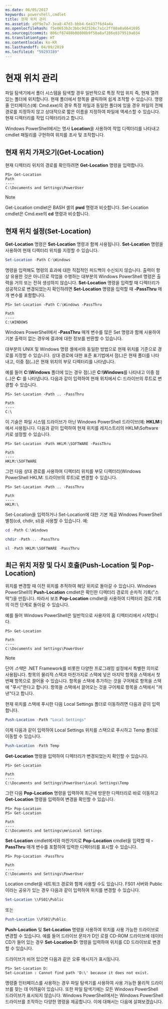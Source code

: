 ```yaml
---
ms.date: 06/05/2017
keywords: powershell,cmdlet
title: 현재 위치 관리
ms.assetid: a9f9e7a7-3ea8-47d3-bbb4-6e437f6d4a4a
ms.openlocfilehash: f5e0653b2c3bbc9d2526c7a1c2ff88a8a6641695
ms.sourcegitcommit: 806cf87488b80800b9f50a8af286e8379519a034
ms.translationtype: HT
ms.contentlocale: ko-KR
ms.lasthandoff: 04/09/2019
ms.locfileid: "59293189"
---
```

# <a name="managing-current-location"></a>현재 위치 관리

파일 탐색기에서 폴더 시스템을 탐색할 경우 일반적으로 특정 작업 위치 즉, 현재 열려 있는 폴더에 위치합니다. 현재 폴더에서 항목을 클릭하여 쉽게 조작할 수 있습니다. 명령줄 인터페이스(예: Cmd.exe)의 경우 특정 파일과 동일한 폴더에 있을 경우 파일의 전체 경로를 지정하지 않고 상대적으로 짧은 이름을 지정하여 파일에 액세스할 수 있습니다. 현재 디렉터리를 작업 디렉터리라고 합니다.

Windows PowerShell에서는 명사 **Location**을 사용하여 작업 디렉터리를 나타내고 cmdlet 패밀리를 구현하여 위치를 조사 및 조작합니다.

## <a name="getting-your-current-location-get-location"></a>현재 위치 가져오기(Get-Location)

현재 디렉터리 위치의 경로를 확인하려면 **Get-Location** 명령을 입력합니다.

```
PS> Get-Location
Path
----
C:\Documents and Settings\PowerUser
```

> [!NOTE]
> Get-Location cmdlet은 BASH 셸의 **pwd** 명령과 비슷합니다. Set-Location cmdlet은 Cmd.exe의 **cd** 명령과 비슷합니다.

## <a name="setting-your-current-location-set-location"></a>현재 위치 설정(Set-Location)

**Get-Location** 명령은 **Set-Location** 명령과 함께 사용됩니다. **Set-Location** 명령을 사용하여 현재 디렉터리 위치를 지정할 수 있습니다.

```powershell
Set-Location -Path C:\Windows
```

명령을 입력해도 명령의 효과에 대한 직접적인 피드백이 수신되지 않습니다. 출력이 항상 유용한 것은 아니므로 작업을 수행하는 대부분의 Windows PowerShell 명령은 출력을 거의 또는 전혀 생성하지 않습니다. **Set-Location** 명령을 입력할 때 디렉터리가 성공적으로 변경되었는지 확인하려면 **Set-Location** 명령을 입력할 때 **-PassThru** 매개 변수를 포함합니다.

```
PS> Set-Location -Path C:\Windows -PassThru

Path
----
C:\WINDOWS
```

Windows PowerShell에서 **-PassThru** 매개 변수를 많은 Set 명령과 함께 사용하여 기본 출력이 없는 경우에 결과에 대한 정보를 반환할 수 있습니다.

대부분의 UNIX 및 Windows 명령 셸에서와 동일한 방법으로 현재 위치를 기준으로 경로를 지정할 수 있습니다. 상대 경로에 대한 표준 표기법에서 점(**.**)은 현재 폴더를 나타내고, 이중 점(**..**)은 현재 위치의 부모 디렉터리를 나타냅니다.

예를 들어 **C:\\Windows** 폴더에 있는 경우 점(**.**)은 **C:\\Windows**를 나타내고 이중 점(**..**)은 **C:** 를 나타냅니다. 다음과 같이 입력하여 현재 위치에서 C: 드라이브의 루트로 변경할 수 있습니다.

```
PS> Set-Location -Path .. -PassThru

Path
----
C:\
```

이 기술은 파일 시스템 드라이브가 아닌 Windows PowerShell 드라이브(예: **HKLM:**)에서 사용됩니다. 다음과 같이 입력하여 현재 위치를 레지스트리의 HKLM\\Software 키로 설정할 수 있습니다.

```
PS> Set-Location -Path HKLM:\SOFTWARE -PassThru

Path
----
HKLM:\SOFTWARE
```

그런 다음 상대 경로를 사용하여 디렉터리 위치를 부모 디렉터리(Windows PowerShell HKLM: 드라이브의 루트)로 변경할 수 있습니다.

```
PS> Set-Location -Path .. -PassThru

Path
----
HKLM:\
```

Set-Location을 입력하거나 Set-Location에 대한 기본 제공 Windows PowerShell 별칭(cd, chdir, sl)을 사용할 수 있습니다. 예:

```powershell
cd -Path C:\Windows
```

```powershell
chdir -Path .. -PassThru
```

```powershell
sl -Path HKLM:\SOFTWARE -PassThru
```

## <a name="saving-and-recalling-recent-locations-push-location-and-pop-location"></a>최근 위치 저장 및 다시 호출(Push-Location 및 Pop-Location)

위치를 변경할 때 이전 위치를 추적하여 해당 위치로 돌아갈 수 있습니다. Windows PowerShell의 **Push-Location** cmdlet은 확인한 디렉터리 경로의 순차적 기록("스택")을 만듭니다. 따라서 보조 **Pop-Location** cmdlet을 사용하여 디렉터리 경로 기록의 이전 단계로 돌아갈 수 있습니다.

예를 들어 Windows PowerShell은 일반적으로 사용자의 홈 디렉터리에서 시작합니다.

```
PS> Get-Location

Path
----
C:\Documents and Settings\PowerUser
```

> [!NOTE]
> 단어 *스택*은 .NET Framework를 비롯한 다양한 프로그래밍 설정에서 특별한 의미로 사용됩니다. 항목의 물리적 스택과 마찬가지로 스택에 넣은 마지막 항목을 스택에서 첫 번째 항목으로 끌어올 수 있습니다. 항목을 스택에 추가하는 것을 구어체로 항목을 스택에 "푸시"한다고 합니다. 항목을 스택에서 끌어오는 것을 구어체로 항목을 스택에서 "꺼낸"다고 합니다.

현재 위치를 스택에 푸시한 다음 Local Settings 폴더로 이동하려면 다음과 같이 입력합니다.

```powershell
Push-Location -Path "Local Settings"
```

이제 다음과 같이 입력하여 Local Settings 위치를 스택으로 푸시하고 Temp 폴더로 이동할 수 있습니다.

```powershell
Push-Location -Path Temp
```

**Get-Location** 명령을 입력하여 디렉터리가 변경되었는지 확인할 수 있습니다.

```
PS> Get-Location

Path
----
C:\Documents and Settings\PowerUser\Local Settings\Temp
```

그런 다음 **Pop-Location** 명령을 입력하여 최근에 방문한 디렉터리로 바로 이동하고 **Get-Location** 명령을 입력하여 변경을 확인할 수 있습니다.

```
PS> Pop-Location
PS> Get-Location

Path
----
C:\Documents and Settings\me\Local Settings
```

**Set-Location** cmdlet에서와 마찬가지로 **Pop-Location** cmdlet을 입력할 때 **-PassThru** 매개 변수를 포함하여 입력한 디렉터리를 표시할 수 있습니다.

```
PS> Pop-Location -PassThru

Path
----
C:\Documents and Settings\PowerUser
```

Location cmdlet을 네트워크 경로와 함께 사용할 수도 있습니다. FS01 서버와 Public이라는 공유가 있는 경우 다음과 같이 입력하여 위치를 변경할 수 있습니다.

```powershell
Set-Location \\FS01\Public
```

또는

```powershell
Push-Location \\FS01\Public
```

**Push-Location** 및 **Set-Location** 명령을 사용하여 위치를 사용 가능한 드라이브로 변경할 수 있습니다. 예를 들어 드라이브 문자가 D인 로컬 CD-ROM 드라이브에 데이터 CD가 들어 있는 경우 **Set-Location D:** 명령을 입력하여 위치를 CD 드라이브로 변경할 수 있습니다.

드라이브가 비어 있으면 다음과 같은 오류 메시지가 표시됩니다.

```
PS> Set-Location D:
Set-Location : Cannot find path 'D:\' because it does not exist.
```

명령줄 인터페이스를 사용하는 경우 파일 탐색기를 사용하여 사용 가능한 물리적 드라이브를 찾는 데 어려움이 있습니다. 또한 파일 탐색기에는 모든 Windows PowerShell 드라이브가 표시되지 않습니다. Windows PowerShell에서는 Windows PowerShell 드라이브를 조작하는 다양한 명령을 제공합니다. 이에 대해서는 다음에 살펴보겠습니다.
